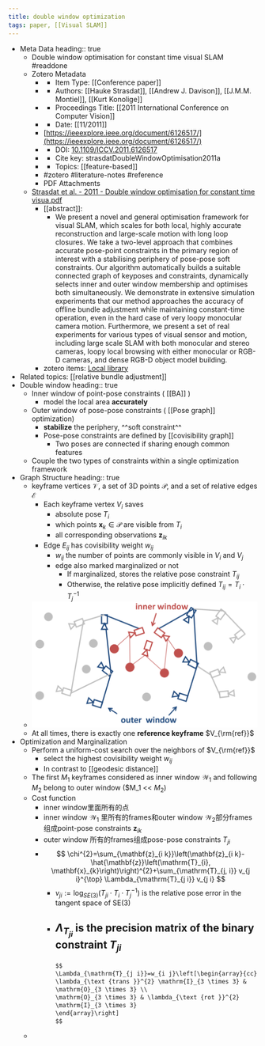 ```yaml
---
title: double window optimization
tags: paper, [[Visual SLAM]]
---
```


- Meta Data
  heading:: true
	- Double window optimisation for constant time visual SLAM #readdone
	- Zotero Metadata
		- * Item Type: [[Conference paper]]
		- * Authors: [[Hauke Strasdat]], [[Andrew J. Davison]], [[J.M.M. Montiel]], [[Kurt Konolige]]
		- * Proceedings Title: [[2011 International Conference on Computer Vision]]
		- * Date: [[11/2011]]
		- [https://ieeexplore.ieee.org/document/6126517/](https://ieeexplore.ieee.org/document/6126517/)
		- * DOI: [10.1109/ICCV.2011.6126517](https://doi.org/10.1109/ICCV.2011.6126517)
		- * Cite key: strasdatDoubleWindowOptimisation2011a
		- * Topics: [[feature-based]]
		- #zotero #literature-notes #reference
		- PDF Attachments
	- [Strasdat et al. - 2011 - Double window optimisation for constant time visua.pdf](zotero://open-pdf/library/items/E68TIQEZ)
		- [[abstract]]:
			- We present a novel and general optimisation framework for visual SLAM, which scales for both local, highly accurate reconstruction and large-scale motion with long loop closures. We take a two-level approach that combines accurate pose-point constraints in the primary region of interest with a stabilising periphery of pose-pose soft constraints. Our algorithm automatically builds a suitable connected graph of keyposes and constraints, dynamically selects inner and outer window membership and optimises both simultaneously. We demonstrate in extensive simulation experiments that our method approaches the accuracy of offline bundle adjustment while maintaining constant-time operation, even in the hard case of very loopy monocular camera motion. Furthermore, we present a set of real experiments for various types of visual sensor and motion, including large scale SLAM with both monocular and stereo cameras, loopy local browsing with either monocular or RGB-D cameras, and dense RGB-D object model building.
		- zotero items: [Local library](zotero://select/items/1_LATL9LPQ)
- Related topics: [[relative bundle adjustment]]
- Double window
  heading:: true
	- Inner window of point-pose constraints ( [[BA]] )
		- model the local area **accurately**
	- Outer window of pose-pose constraints ( [[Pose graph]] optimization)
		- **stabilize** the periphery, ^^soft constraint^^
		- Pose-pose constraints are defined by [[covisibility graph]]
			- Two poses are connected if sharing enough common features
	- Couple the two types of constraints within a single optimization framework
- Graph Structure
  heading:: true
	- keyframe vertices $\mathcal{V}$, a set of 3D points $\mathcal{P}$, and a set of relative edges $\mathcal{E}$
		- Each keyframe vertex $V_i$ saves
			- absolute pose $T_i$
			- which points $\mathbf{x}_k \in \mathcal{P}$ are visible from $T_i$
			- all corresponding observations $\mathbf{z}_{ik}$
		- Edge $E_{ij}$ has covisibility weight $w_{ij}$
			- $w_{ij}$ the number of points are commonly visible in $V_i$ and $V_j$
			- edge also marked marginalized or not
				- If marginalized, stores the relative pose constraint $T_{ij}$
				- Otherwise, the relative pose implicitly defined $T_{ij}=T_i \cdot T_j^{-1}$
	- ![image.png](/assets/pages_double_window_optimization_1611634268428_0.png)
	- At all times, there is exactly one **reference keyframe** $V_{\rm{ref}}$
- Optimization and Marginalization
	- Perform a uniform-cost search over the neighbors of $V_{\rm{ref}}$
		- select the highest covisibility weight $w_{ij}$
		- In contrast to [[geodesic distance]]
	- The first $M_1$ keyframes considered as inner window $\mathcal{W}_1$ and following $M_2$ belong to outer window ($M_1 << $M_2$)
	- Cost function
		- inner window里面所有的点
		- inner window $\mathcal{W}_1$ 里所有的frames和outer window $\mathcal{W}_2$部分frames 组成point-pose constraints $\mathbf{z}_{ik}$
		- outer window 所有的frames组成pose-pose constraints $T_{ji}$
		-
		  $$
		  \chi^{2}=\sum_{\mathbf{z}_{i k}}\left(\mathbf{z}_{i k}-\hat{\mathbf{z}}\left(\mathrm{T}_{i}, \mathbf{x}_{k}\right)\right)^{2}+\sum_{\mathrm{T}_{j, i}} v_{j i}^{\top} \Lambda_{\mathrm{T}_{j i}} v_{j i}
		  $$
			- $v_{ji}:=\log_{SE(3)}(T_{ji}\cdot T_i \cdot T_j^{-1})$ is the relative pose error in the tangent space of SE(3)
			- $\Lambda_{T_{ji}}$ is the **precision matrix** of the binary constraint $T_{ji}$
				-
				  $$
				  \Lambda_{\mathrm{T}_{j i}}=w_{i j}\left[\begin{array}{cc}
				  \lambda_{\text {trans }}^{2} \mathrm{I}_{3 \times 3} & \mathrm{O}_{3 \times 3} \\
				  \mathrm{O}_{3 \times 3} & \lambda_{\text {rot }}^{2} \mathrm{I}_{3 \times 3}
				  \end{array}\right]
				  $$
	-